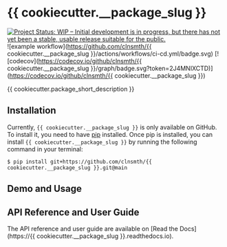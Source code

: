 # {{ cookiecutter.__package_slug }}

[![Project Status: WIP – Initial development is in progress, but there has not yet been a stable, usable release suitable for the public.](https://www.repostatus.org/badges/latest/wip.svg)](https://www.repostatus.org/#wip)
![example workflow](https://github.com/clnsmth/{{ cookiecutter.__package_slug }}/actions/workflows/ci-cd.yml/badge.svg)
[![codecov](https://codecov.io/github/clnsmth/{{ cookiecutter.__package_slug }}/graph/badge.svg?token=2J4MNIXCTD)](https://codecov.io/github/clnsmth/{{ cookiecutter.__package_slug }})

{{ cookiecutter.package_short_description }}

## Installation

Currently, `{{ cookiecutter.__package_slug }}` is only available on GitHub.  To install it, you need to have [pip](https://pip.pypa.io/en/stable/installation/) installed. Once pip is installed, you can install `{{ cookiecutter.__package_slug }}` by running the following command in your terminal:

    $ pip install git+https://github.com/clnsmth/{{ cookiecutter.__package_slug }}.git@main

## Demo and Usage

## API Reference and User Guide

The API reference and user guide are available on [Read the Docs](https://{{ cookiecutter.__package_slug }}.readthedocs.io).
